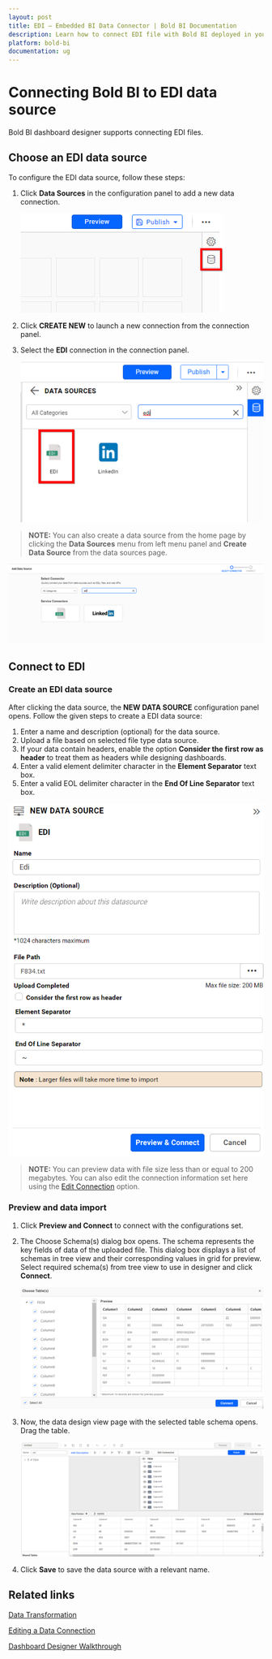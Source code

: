 ```yaml
---
layout: post
title: EDI – Embedded BI Data Connector | Bold BI Documentation
description: Learn how to connect EDI file with Bold BI deployed in your server and create data source for dashboard preparation.
platform: bold-bi
documentation: ug
---
```

 
# Connecting Bold BI to EDI data source
Bold BI dashboard designer supports connecting EDI files.

## Choose an EDI data source
To configure the EDI data source, follow these steps: 
1. Click **Data Sources** in the configuration panel to add a new data connection.

   ![Data source icon](/static/assets/embedded/working-with-datasource/data-connectors/images/common/DataSourcesIcon.png)

2. Click **CREATE NEW** to launch a new connection from the connection panel.
3. Select the **EDI** connection in the connection panel.

   ![Choose data source](/static/assets/embedded/working-with-datasource/data-connectors/images/Edi/ChooseDS.png)

> **NOTE:**  You can also create a data source from the home page by clicking the **Data Sources** menu from left menu panel and **Create Data Source** from the data sources page.

   ![Choose data source from server](/static/assets/embedded/working-with-datasource/data-connectors/images/Edi/ChooseDS_server.png)

## Connect to EDI
### Create an EDI data source
After clicking the data source, the **NEW DATA SOURCE** configuration panel opens. Follow the given steps to create a EDI data source: 
1.	Enter a name and description (optional) for the data source.
2.	Upload a file based on selected file type data source.
3.	If your data contain headers, enable the option **Consider the first row as header** to treat them as headers while designing dashboards.
4.	Enter a valid element delimiter character in the **Element Separator** text box.
5.	Enter a valid EOL delimiter character in the **End Of Line Separator** text box.

   ![EDI Connection](/static/assets/embedded/working-with-datasource/data-connectors/images/Edi/Edi_Connection.png)

> **NOTE:**  You can preview data with file size less than or equal to 200 megabytes. You can also edit the connection information set here using the [Edit Connection](/embedded-bi/working-with-data-source/editing-a-data-connection/) option.

### Preview and data import
1. Click **Preview and Connect** to connect with the configurations set.
2. The Choose Schema(s) dialog box opens. The schema represents the key fields of data of the uploaded file. This dialog box displays a list of schemas in tree view and their corresponding values in grid for preview. Select required schema(s) from tree view to use in designer and click **Connect**.

   ![Preview](/static/assets/embedded/working-with-datasource/data-connectors/images/Edi/Preview_Extract.png)

3. Now, the data design view page with the selected table schema opens. Drag the table.

   ![Query Editor](/static/assets/embedded/working-with-datasource/data-connectors/images/Edi/QueryEditor_Extract.png)

4. Click **Save** to save the data source with a relevant name.

## Related links
[Data Transformation](/embedded-bi/working-with-data-source/transforming-data/joining-table/)

[Editing a Data Connection](/embedded-bi/working-with-data-source/editing-a-data-connection/)   

[Dashboard Designer Walkthrough](/embedded-bi/getting-started/quick-start/)